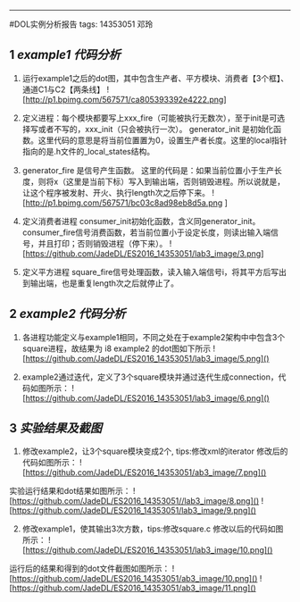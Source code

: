 ---
#DOL实例分析报告
tags: 14353051 邓玲



## 1 _example1 代码分析_

1. 运行example1之后的dot图，其中包含生产者、平方模块、消费者【3个框】、通道C1与C2【两条线】
![http://p1.bpimg.com/567571/ca805393392e4222.png]
 
2. 定义进程：每个模块都要写上xxx_fire（可能被执行无数次），至于init是可选择写或者不写的，xxx_init（只会被执行一次）。
generator_init 是初始化函数。这里代码的意思是将当前位置置为0，设置生产者长度。这里的local指针指向的是.h文件的_local_states结构。
3. generator_fire 是信号产生函数。
这里的代码是：如果当前位置小于生产长度，则将x（这里是当前下标）写入到输出端，否则销毁进程。所以说就是，让这个程序被发射、开火、执行length次之后停下来。
![http://p1.bpimg.com/567571/bc03c8ad98eb8d5a.png ]
 
4. 定义消费者进程
consumer_init初始化函数，含义同generator_init。
consumer_fire信号消费函数，若当前位置小于设定长度，则读出输入端信号，并且打印；否则销毁进程（停下来）。
![https://github.com/JadeDL/ES2016_14353051/lab3_image/3.png]

 
5. 定义平方进程
square_fire信号处理函数，读入输入端信号i，将其平方后写出到输出端，也是重复length次之后就停止了。



## 2 _example2 代码分析_ 

1. 各进程功能定义与example1相同，不同之处在于example2架构中中包含3个square进程，故结果为 i8
example2 的dot图如下所示
![https://github.com/JadeDL/ES2016_14353051/lab3_image/5.png]()
 
2. example2通过迭代，定义了3个square模块并通过迭代生成connection，代码如图所示：
![https://github.com/JadeDL/ES2016_14353051/lab3_image/6.png]()
  


## 3 _实验结果及截图_

1.	修改example2，让3个square模块变成2个, tips:修改xml的iterator
修改后的代码如图所示：
![https://github.com/JadeDL/ES2016_14353051/ab3_image/7.png]()
 
实验运行结果和dot结果如图所示：
![https://github.com/JadeDL/ES2016_14353051//lab3_image/8.png]()
![https://github.com/JadeDL/ES2016_14353051/lab3_image/9.png]()
  
2.	修改example1，使其输出3次方数，tips:修改square.c
修改以后的代码如图所示：
![https://github.com/JadeDL/ES2016_14353051/lab3_image/10.png]()
 
运行后的结果和得到的dot文件截图如图所示：
![https://github.com/JadeDL/ES2016_14353051/ab3_image/10.png]()
![https://github.com/JadeDL/ES2016_14353051/ab3_image/11.png]()
  

